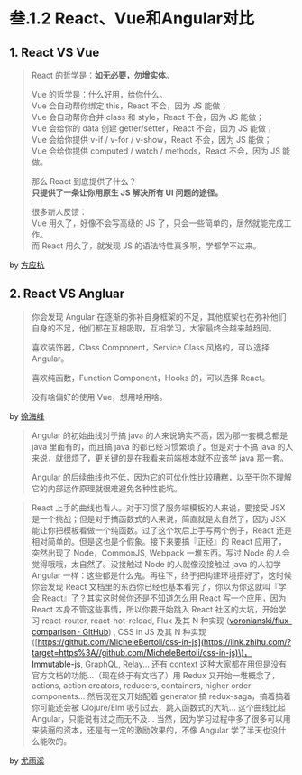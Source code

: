 # 叁.1.2 React、Vue和Angular对比

## 1. React VS Vue

> React 的哲学是：**如无必要，勿增实体**。
>
> Vue 的哲学是：什么好用，给你什么。  
> Vue 会自动帮你绑定 this，React 不会，因为 JS 能做；  
> Vue 会自动帮你合并 class 和 style，React 不会，因为 JS 能做；  
> Vue 会给你的 data 创建 getter/setter，React 不会，因为 JS 能做；  
> Vue 会给你提供 v-if / v-for / v-show，React 不会，因为 JS 能做；  
> Vue 会给你提供 computed / watch / methods，React 不会，因为 JS 能做。
>
> 那么 React 到底提供了什么？  
> **只提供了一条让你用原生 JS 解决所有 UI 问题的途径。**
>
> 很多新人反馈：  
> Vue 用久了，好像不会写高级的 JS 了，只会一些简单的，居然就能完成工作。  
> 而 React 用久了，就发现 JS 的语法特性真多啊，学都学不过来。

by [方应杭](https://www.zhihu.com/question/314428335/answer/644922545)

## 2. React VS Angluar

> 你会发现 Angular 在逐渐的弥补自身框架的不足，其他框架也在弥补他们自身的不足，他们都在互相吸取，互相学习，大家最终会越来越趋同。
>
> 喜欢装饰器，Class Component，Service Class 风格的，可以选择 Angular。
>
> 喜欢纯函数，Function Component，Hooks 的，可以选择 React。
>
> 没有啥偏好的使用 Vue，想用啥用啥。

by [徐海峰](%20https://www.zhihu.com/question/355760849/answer/938934606)

> Angular 的初始曲线对于搞 java 的人来说确实不高，因为那一套概念都是 java 里面有的，而且搞 java 的都已经习惯繁琐了。但是对于不搞 java 的人来说，就很烦了，更关键的是在我看来前端根本就不应该学 java 那一套。
>
> Angular 的后续曲线也不低，因为它的可优化性比较糟糕，以至于你不理解它的内部运作原理就很难避免各种性能坑。

> React 上手的曲线也看人。对于习惯了服务端模板的人来说，要接受 JSX 是一个挑战；但是对于搞函数式的人来说，简直就是太自然了，因为 JSX 能让你把模板看做一个纯函数。过了这个坎后上手写两个例子，React 还是相对简单的。但是这也是个假象。接下来要搞『正经』的 React 应用了，突然出现了 Node，CommonJS, Webpack 一堆东西。写过 Node 的人会觉得哦哦，太自然了。没接触过 Node 的人就像没接触过 java 的人初学 Angular 一样：这些都是什么鬼。再往下，终于把构建环境搭好了，这时候你会发现 React 文档里的东西你已经也基本看完了，你以为你这就叫『学会 React』了？其实这时候你还是不知道怎么用 React 写一个应用，因为 React 本身不管这些事情，所以你要开始跳入 React 社区的大坑，开始学习 react-router, react-hot-reload, Flux 及其 N 种实现 \([voronianski/flux-comparison · GitHub](https://link.zhihu.com/?target=https%3A//github.com/voronianski/flux-comparison)\) , CSS in JS 及其 N 种实现 \([https://github.com/MicheleBertoli/css-in-js](https://link.zhihu.com/?target=https%3A//github.com/MicheleBertoli/css-in-js)\)，Immutable-js, GraphQL, Relay... 还有 context 这种大家都在用但是没有官方文档的功能...（现在终于有文档了）用 Redux 又开始一堆概念了，actions, action creators, reducers, containers, higher order components... 然后现在又开始配着 generator 搞 redux-saga，搞着搞着你可能还会被 Clojure/Elm 吸引过去，跳入函数式的大坑... 这个曲线比起 Angular，只能说有过之而无不及... 当然，因为学习过程中多了很多可以用来装逼的资本，还是有一定的激励效果的，不像 Angular 学了半天也没什么能吹的。

by [尤雨溪](%20https://www.zhihu.com/question/35767399/answer/64496760)

